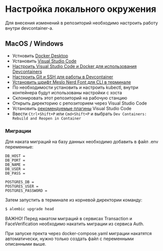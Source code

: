 # Настройка локального окружения

Для внесения изменений в репозиторий необходимо настроить работу внутри devcontainer-а.

## MacOS / Windows

- Устновить [Docker Desktop](https://www.docker.com/products/docker-desktop/)
- Установить [Visual Studio Code](https://code.visualstudio.com/download)
- [Настроить Visual Studio Code и Docker для использования Devcontainers](https://code.visualstudio.com/docs/devcontainers/containers#_getting-started)
- [Настроить Git и SSH для работы в Devcontainer](https://code.visualstudio.com/remote/advancedcontainers/sharing-git-credentials)
- [Установить шрифт Meslo Nerd Font для CLI в терминале](https://github.com/romkatv/powerlevel10k?tab=readme-ov-file#fonts)
- По необходимости установить и настроить kubectl, внутри контейнера будут использованы настройки с хоста
- Склонировать этот репозиторий на рабочую станцию
- Открыть директорию с репозиторием через Visual Studio Code
- Установить [рекомендуемые плагины](.vscode/extensions.json) Visual Studio Code
- Ввести `Ctrl+Shift+P` или `Cmd+Shift+P` и выбрать `Dev Containers: Rebuild and Reopen in Container`

### Миграции

Для наката миграций на базу данных необходимо добавить в файл .env переменные:
```
DB_HOST =
DB_PORT =
DB_NAME =
DB_USER =
DB_PASS =

POSTGRES_DB =
POSTGRES_USER =
POSTGRES_PASSWORD =
```
Затем запустить в терминале из корневой директории команду:
```sh
$ alembic upgrade head
```
ВАЖНО!
Перед накатом миграций в сервисах Transaction и FaceVerification необходимо накатить миграции из сервиса Auth.

При запуске пректа через docker-compose.yaml миграции накатятся автоматически, нужно только создать файл с переменными описанными выше.
